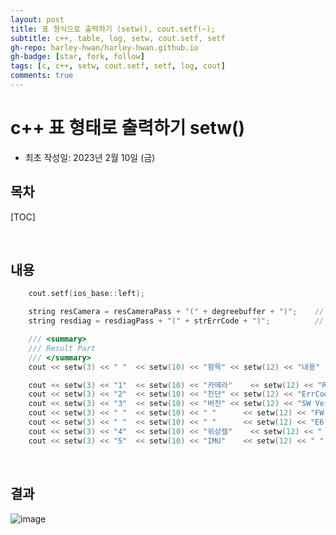 ```yaml
---
layout: post
title: 표 형식으로 출력하기 (setw(), cout.setf(~);
subtitle: c++, table, log, setw, cout.setf, setf
gh-repo: harley-hwan/harley-hwan.github.io
gh-badge: [star, fork, follow]
tags: [c, c++, setw, cout.setf, setf, log, cout]
comments: true
---
```


#  c++ 표 형태로 출력하기 setw()
- 최초 작성일: 2023년 2월 10일 (금)

## 목차

[TOC]

<br/>

## 내용

```c++
	cout.setf(ios_base::left);

	string resCamera = resCameraPass + "(" + degreebuffer + ")";	// 카메라 검증 결과
	string resdiag = resdiagPass + "(" + strErrCode + ")";			// 진단 결과 (에러코드)

	/// <summary>
	/// Result Part
	/// </summary>
	cout << setw(3) << " "	<< setw(10) << "항목"	<< setw(12) << "내용"		<< setw(15) << "결과"		<< setw(15) << "비고"					<< endl;

	cout << setw(3) << "1"	<< setw(10) << "카메라"	<< setw(12) << "Roll"		<< setw(15) << resCamera	<< setw(15) << "Threshold 2"			<< endl;
	cout << setw(3) << "2"	<< setw(10) << "진단"	<< setw(12) << "ErrCode"	<< setw(15) << resdiag		<< setw(15) << strError1 + strError2	<< endl;
	cout << setw(3) << "3"	<< setw(10) << "버전"	<< setw(12) << "SW Ver"		<< setw(15) << SWVer		<< setw(15) << " "						<< endl;
	cout << setw(3) << " "	<< setw(10) << " "		<< setw(12) << "FW Ver"		<< setw(15) << FWVer		<< setw(15) << " "						<< endl;
	cout << setw(3) << " "	<< setw(10) << " "		<< setw(12) << "E6 Ver"		<< setw(15) << E6Ver		<< setw(15) << " "						<< endl;
	cout << setw(3) << "4"	<< setw(10) << "위상캘"	<< setw(12) << " "			<< setw(15) << resdiag		<< setw(15) << " "						<< endl;
	cout << setw(3) << "5"	<< setw(10) << "IMU"	<< setw(12) << " "			<< setw(15) << resdiag		<< setw(15) << " "						<< endl;

```

<br/>

## 결과

![image](https://user-images.githubusercontent.com/68185569/218002463-c66dc783-8de1-4220-a3b3-5d4a7f14aa33.png)

